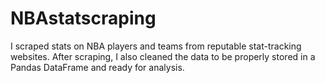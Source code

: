 # NBAstatscraping
I scraped stats on NBA players and teams from reputable stat-tracking websites. After scraping, I also cleaned the data to be properly stored in a Pandas DataFrame and ready for analysis.
